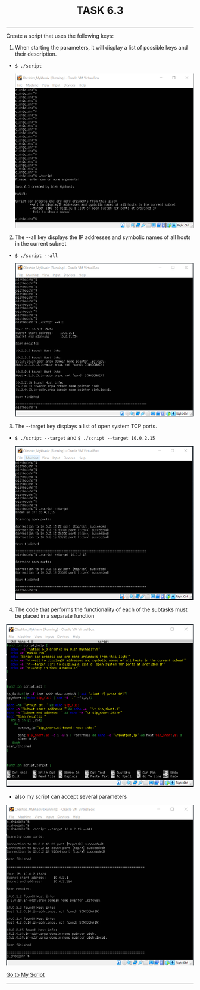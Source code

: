 # <p align="center"> __TASK 6.3__ </p>

---

Create a script that uses the following keys:
1. When starting the parameters, it will display a list of possible keys and their description.

  * `$ ./script`

    ![1](screenshots/1.png)


2. The --all key displays the IP addresses and symbolic names of all hosts in the current subnet

  * `$ ./script --all`

    ![1](screenshots/2.png)


3. The --target key displays a list of open system TCP ports.

  * `$ ./script --target` and `$ ./script --target 10.0.2.15`

    ![1](screenshots/3.png)


4. The code that performs the functionality of each of the subtasks must be placed in a separate function

  ![1](screenshots/5.png)


  * also my script can accept several parameters

  ![1](screenshots/4.png)

<a href="files/script" download>Go to My Script</a>

---
